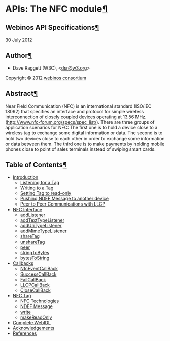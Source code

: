 APIs: The NFC module[¶](#APIs-The-NFC-module)
=============================================

Webinos API Specifications[¶](#Webinos-API-Specifications)
----------------------------------------------------------

30 July 2012

Author[¶](#Author)
------------------

-   Dave Raggett (W3C), \<<dsr@w3.org>\>

Copyright © 2012 [webinos consortium](http://www.webinos.org)

Abstract[¶](#Abstract)
----------------------

Near Field Communication (NFC) is an international standard (ISO/IEC
18092) that specifies an interface and protocol for simple wireless
interconnection of closely coupled devices operating at 13.56 MHz.
(<http://www.nfc-forum.org/specs/spec_list/>). There are three groups of
application scenarios for NFC: The first one is to hold a device close
to a wireless tag to exchange some digital information or data. The
second is to hold two devices close to each other in order to exchange
some information or data between them. The third one is to make payments
by holding mobile phones close to point of sales terminals instead of
swiping smart cards.

Table of Contents[¶](#Table-of-Contents)
----------------------------------------

-   [Introduction](%20Introduction.html)
    -   [Listening for a Tag](%20Listening%20for%20a%20Tag.html)
    -   [Writing to a Tag](%20Writing%20to%20a%20Tag.html)
    -   [Setting Tag to
        read-only](%20Setting%20Tag%20to%20read-only.html)
    -   [Pushing NDEF Message to another
        device](%20Pushing%20NDEF%20Message%20to%20another%20device.html)
    -   [Peer to Peer Communications with
        LLCP](%20Peer%20to%20Peer%20Communications%20with%20LLCP.html)
-   [NFC Interface](%20NFC%20Interface.html)
    -   [addListener](%20addListener.html)
    -   [addTextTypeListener](%20addTextTypeListener.html)
    -   [addUriTypeListener](%20addUriTypeListener.html)
    -   [addMimeTypeListener](%20addMimeTypeListener.html)
    -   [shareTag](%20shareTag.html)
    -   [unshareTag](%20unshareTag.html)
    -   [peer](%20peer%20.html)
    -   [stringToBytes](%20stringToBytes.html)
    -   [bytesToString](%20bytesToString.html)
-   [Callbacks](%20Callbacks.html)
    -   [NfcEventCallBack](%20NfcEventCallBack.html)
    -   [SuccessCallBack](%20SuccessCallBack.html)
    -   [FailCallBack](%20FailCallBack.html)
    -   [LLCPCallBack](%20LLCPCallBack.html)
    -   [CloseCallBack](%20CloseCallBack.html)
-   [NFC Tag](%20NFC%20Tag.html)
    -   [NFC Technologies](%20NFC%20Technologies.html)
    -   [NDEF Message](%20NDEF%20Message.html)
    -   [write](%20write.html)
    -   [makeReadOnly](%20makeReadOnly.html)
-   [Complete WebIDL](%20Complete%20WebIDL.html)
-   [Acknowledgements](%20Acknowledgements.html)
-   [References](%20References.html)

